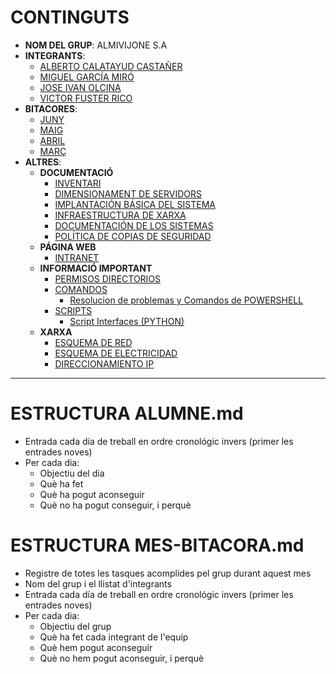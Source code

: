 # CONTINGUTS

- **NOM DEL GRUP**: ALMIVIJONE S.A
- **INTEGRANTS**:
  - [ALBERTO CALATAYUD CASTAÑER](integrants/AlbertoCalatayud.md)
  - [MIGUEL GARCÍA MIRÓ](integrants/miguelgarciamiro.md)
  - [JOSE IVAN OLCINA](integrants/JoseIvanOlcina.md)
  - [VICTOR FUSTER RICO](integrants/VictorFuster.md)
- **BITACORES**:
  - [JUNY](bitacores/juny.md)
  - [MAIG](bitacores/maig.md)
  - [ABRIL](bitacores/Abril.md)
  - [MARÇ](bitacores/març.md)
- **ALTRES**:
  - **DOCUMENTACIÓ**
    - [INVENTARI](altres/inventari.md)
    - [DIMENSIONAMENT DE SERVIDORS](altres/dimensionamientoServidores.md)
    - [IMPLANTACIÓN BÁSICA DEL SISTEMA](altres/implementacionSistema.md)
    - [INFRAESTRUCTURA DE XARXA](altres/infraestructuraXarxa.md)
    - [DOCUMENTACIÓN DE LOS SISTEMAS](altres/documentacion/README.md)
    - [POLÍTICA DE COPIAS DE SEGURIDAD](altres/copiasSeguridad.md)
  - **PÁGINA WEB**
    - [INTRANET](altres/intranet/)
  - **INFORMACIÓ IMPORTANT**
    - [PERMISOS DIRECTORIOS](altres/permisos.md)
    - [COMANDOS](altres/comandos.md)
      - [Resolucion de problemas y Comandos de POWERSHELL](altres/comandos/powershell.md)
    - [SCRIPTS](altres/scripts/scripts.md)
      - [Script Interfaces (PYTHON)](altres/scripts/scriptInterfaces.py)
  - **XARXA**
    - [ESQUEMA DE RED](img/esquemaREDmejorado.svg)
    - [ESQUEMA DE ELECTRICIDAD](img/diagramaDeElectricidad.svg)
    - [DIRECCIONAMIENTO IP](https://docs.google.com/spreadsheets/d/1npuxI7d_vjbFxbQzl2RSiZdsGHkH0_VvXVm98lLpaJA/edit?usp=sharing)
    
---

# ESTRUCTURA ALUMNE.md

- Entrada cada día de treball en ordre cronológic invers (primer les entrades noves)
- Per cada dia:
  - Objectiu del dia
  - Què ha fet
  - Què ha pogut aconseguir
  - Què no ha pogut conseguir, i perquè
  
# ESTRUCTURA MES-BITACORA.md

- Registre de totes les tasques acomplides pel grup durant aquest mes
- Nom del grup i el llistat d'integrants
- Entrada cada día de treball en ordre cronológic invers (primer les entrades noves)
- Per cada dia:
  - Objectiu del grup
  - Què ha fet cada integrant de l'equip
  - Què hem pogut aconseguir
  - Què no hem pogut aconseguir, i perquè
